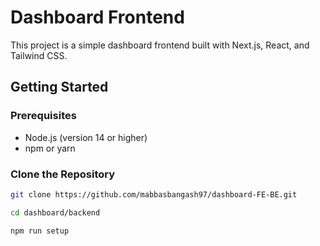 # Dashboard Frontend

This project is a simple dashboard frontend built with Next.js, React, and Tailwind CSS.

## Getting Started

### Prerequisites

- Node.js (version 14 or higher)
- npm or yarn

### Clone the Repository

```bash
git clone https://github.com/mabbasbangash97/dashboard-FE-BE.git

cd dashboard/backend

npm run setup


